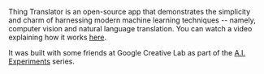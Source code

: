 Thing Translator is an open-source app that demonstrates
the simplicity and charm of harnessing modern machine learning techniques --
namely, computer vision and natural language translation. You can watch a video
explaining how it works [here](https://aiexperiments.withgoogle.com/thing-translator).

It was built with some friends at Google Creative Lab as part of the
[A.I. Experiments](https://aiexperiments.withgoogle.com) series.

